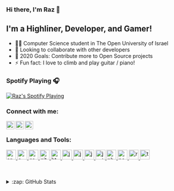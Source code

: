 ### Hi there, I'm Raz 👋

## I'm a Highliner, Developer, and Gamer!

- 👨‍🎓 Computer Science student in The Open University of Israel
- 👯 Looking to collaborate with other developers
- 🥅 2020 Goals: Contribute more to Open Source projects
- ⚡ Fun fact: I love to climb and play guitar / piano!

### Spotify Playing 🎧

[![Raz's Spotify Playing](https://spotify-now-playing-b35meu36q.vercel.app/api/spotify)](https://open.spotify.com/user/ckercky)

### Connect with me:

[<img align="left" alt="Raz Rimon | LinkedIn" width="22px" src="https://cdn.jsdelivr.net/npm/simple-icons@v3/icons/linkedin.svg" />][linkedin]
[<img align="left" alt="Raz Rimon | YouTube" width="22px" src="https://cdn.jsdelivr.net/npm/simple-icons@v3/icons/youtube.svg" />][youtube]
[<img align="left" alt="Raz Rimon | Instagram" width="22px" src="https://cdn.jsdelivr.net/npm/simple-icons@v3/icons/instagram.svg" />][instagram]

<br />

### Languages and Tools:

<p align="left"> <a href="https://angular.io" target="_blank"> <img src="https://devicons.github.io/devicon/devicon.git/icons/angularjs/angularjs-original.svg" alt="angularjs" width="26" height="26"/> </a> <a href="https://www.cprogramming.com/" target="_blank"> <img src="https://devicons.github.io/devicon/devicon.git/icons/c/c-original.svg" alt="c" width="26" height="26"/> </a> <a href="https://www.w3schools.com/css/" target="_blank"> <img src="https://devicons.github.io/devicon/devicon.git/icons/css3/css3-original-wordmark.svg" alt="css3" width="26" height="26"/> </a> <a href="https://git-scm.com/" target="_blank"> <img src="https://www.vectorlogo.zone/logos/git-scm/git-scm-icon.svg" alt="git" width="26" height="26"/> </a> <a href="https://www.w3.org/html/" target="_blank"> <img src="https://devicons.github.io/devicon/devicon.git/icons/html5/html5-original-wordmark.svg" alt="html5" width="26" height="26"/> </a> <a href="https://jasmine.github.io/" target="_blank"> <img src="https://www.vectorlogo.zone/logos/jasmine/jasmine-icon.svg" alt="jasmine" width="26" height="26"/> </a> <a href="https://www.java.com" target="_blank"> <img src="https://devicons.github.io/devicon/devicon.git/icons/java/java-original-wordmark.svg" alt="java" width="26" height="26"/> </a> <a href="https://developer.mozilla.org/en-US/docs/Web/JavaScript" target="_blank"> <img src="https://devicons.github.io/devicon/devicon.git/icons/javascript/javascript-original.svg" alt="javascript" width="26" height="26"/> </a> <a href="https://jestjs.io" target="_blank"> <img src="https://www.vectorlogo.zone/logos/jestjsio/jestjsio-icon.svg" alt="jest" width="26" height="26"/> </a> <a href="https://www.photoshop.com/en" target="_blank"> <img src="https://devicons.github.io/devicon/devicon.git/icons/photoshop/photoshop-plain.svg" alt="photoshop" width="26" height="26"/> </a> <a href="https://www.postgresql.org" target="_blank"> <img src="https://devicons.github.io/devicon/devicon.git/icons/postgresql/postgresql-original-wordmark.svg" alt="postgresql" width="26" height="26"/> </a> <a href="https://reactjs.org/" target="_blank"> <img src="https://devicons.github.io/devicon/devicon.git/icons/react/react-original-wordmark.svg" alt="react" width="26" height="26"/> </a> <a href="https://www.typescriptlang.org/" target="_blank"> <img src="https://devicons.github.io/devicon/devicon.git/icons/typescript/typescript-original.svg" alt="typescript" width="26" height="26"/> </a> </p>

<br />
<br />

<details>
  <summary>:zap: GitHub Stats</summary>

  <img align="left" alt="Raz's GitHub Stats" src="https://github-readme-stats.vercel.app/api?username=razcodes&show_icons=true&hide_border=true" />
</details>

[website]: https://www.razrimon.com
[youtube]: https://www.youtube.com/user/CkerCky
[instagram]: https://instagram.com/polite_raz
[linkedin]: https://linkedin.com/in/razrimon
